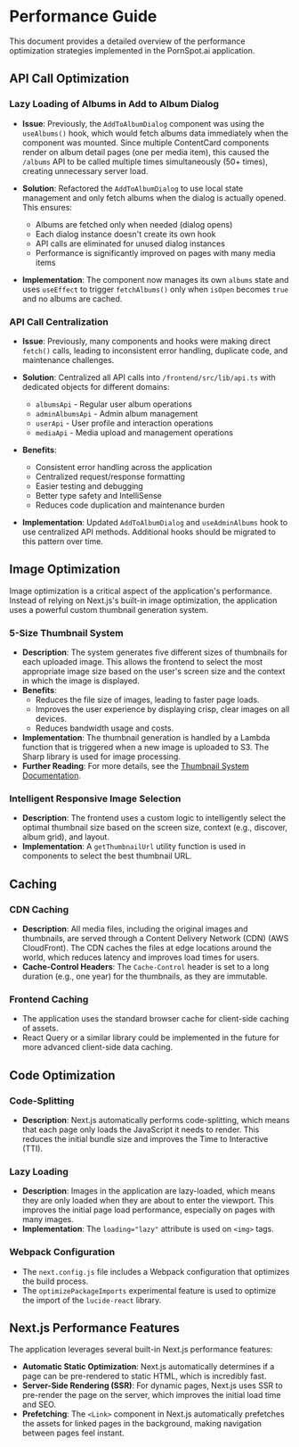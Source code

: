 # Performance Guide

This document provides a detailed overview of the performance optimization strategies implemented in the PornSpot.ai application.

## API Call Optimization

### Lazy Loading of Albums in Add to Album Dialog

- **Issue**: Previously, the `AddToAlbumDialog` component was using the `useAlbums()` hook, which would fetch albums data immediately when the component was mounted. Since multiple ContentCard components render on album detail pages (one per media item), this caused the `/albums` API to be called multiple times simultaneously (50+ times), creating unnecessary server load.

- **Solution**: Refactored the `AddToAlbumDialog` to use local state management and only fetch albums when the dialog is actually opened. This ensures:

  - Albums are fetched only when needed (dialog opens)
  - Each dialog instance doesn't create its own hook
  - API calls are eliminated for unused dialog instances
  - Performance is significantly improved on pages with many media items

- **Implementation**: The component now manages its own `albums` state and uses `useEffect` to trigger `fetchAlbums()` only when `isOpen` becomes `true` and no albums are cached.

### API Call Centralization

- **Issue**: Previously, many components and hooks were making direct `fetch()` calls, leading to inconsistent error handling, duplicate code, and maintenance challenges.

- **Solution**: Centralized all API calls into `/frontend/src/lib/api.ts` with dedicated objects for different domains:

  - `albumsApi` - Regular user album operations
  - `adminAlbumsApi` - Admin album management
  - `userApi` - User profile and interaction operations
  - `mediaApi` - Media upload and management operations

- **Benefits**:

  - Consistent error handling across the application
  - Centralized request/response formatting
  - Easier testing and debugging
  - Better type safety and IntelliSense
  - Reduces code duplication and maintenance burden

- **Implementation**: Updated `AddToAlbumDialog` and `useAdminAlbums` hook to use centralized API methods. Additional hooks should be migrated to this pattern over time.

## Image Optimization

Image optimization is a critical aspect of the application's performance. Instead of relying on Next.js's built-in image optimization, the application uses a powerful custom thumbnail generation system.

### 5-Size Thumbnail System

- **Description**: The system generates five different sizes of thumbnails for each uploaded image. This allows the frontend to select the most appropriate image size based on the user's screen size and the context in which the image is displayed.
- **Benefits**:
  - Reduces the file size of images, leading to faster page loads.
  - Improves the user experience by displaying crisp, clear images on all devices.
  - Reduces bandwidth usage and costs.
- **Implementation**: The thumbnail generation is handled by a Lambda function that is triggered when a new image is uploaded to S3. The Sharp library is used for image processing.
- **Further Reading**: For more details, see the [Thumbnail System Documentation](THUMBNAIL_SYSTEM.md).

### Intelligent Responsive Image Selection

- **Description**: The frontend uses a custom logic to intelligently select the optimal thumbnail size based on the screen size, context (e.g., discover, album grid), and layout.
- **Implementation**: A `getThumbnailUrl` utility function is used in components to select the best thumbnail URL.

## Caching

### CDN Caching

- **Description**: All media files, including the original images and thumbnails, are served through a Content Delivery Network (CDN) (AWS CloudFront). The CDN caches the files at edge locations around the world, which reduces latency and improves load times for users.
- **Cache-Control Headers**: The `Cache-Control` header is set to a long duration (e.g., one year) for the thumbnails, as they are immutable.

### Frontend Caching

- The application uses the standard browser cache for client-side caching of assets.
- React Query or a similar library could be implemented in the future for more advanced client-side data caching.

## Code Optimization

### Code-Splitting

- **Description**: Next.js automatically performs code-splitting, which means that each page only loads the JavaScript it needs to render. This reduces the initial bundle size and improves the Time to Interactive (TTI).

### Lazy Loading

- **Description**: Images in the application are lazy-loaded, which means they are only loaded when they are about to enter the viewport. This improves the initial page load performance, especially on pages with many images.
- **Implementation**: The `loading="lazy"` attribute is used on `<img>` tags.

### Webpack Configuration

- The `next.config.js` file includes a Webpack configuration that optimizes the build process.
- The `optimizePackageImports` experimental feature is used to optimize the import of the `lucide-react` library.

## Next.js Performance Features

The application leverages several built-in Next.js performance features:

- **Automatic Static Optimization**: Next.js automatically determines if a page can be pre-rendered to static HTML, which is incredibly fast.
- **Server-Side Rendering (SSR)**: For dynamic pages, Next.js uses SSR to pre-render the page on the server, which improves the initial load time and SEO.
- **Prefetching**: The `<Link>` component in Next.js automatically prefetches the assets for linked pages in the background, making navigation between pages feel instant.
